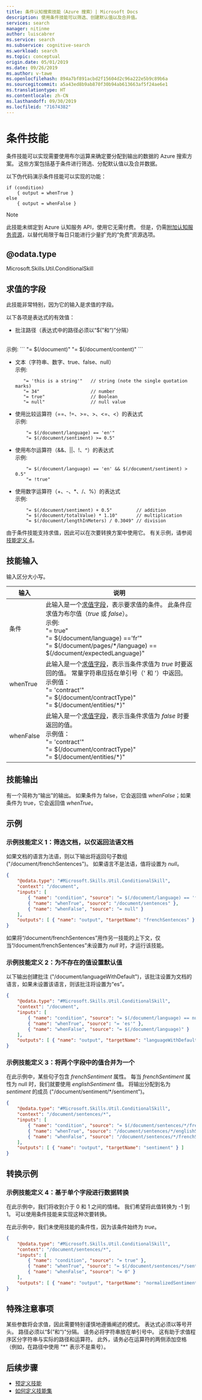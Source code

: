 ```yaml
---
title: 条件认知搜索技能（Azure 搜索）| Microsoft Docs
description: 使用条件技能可以筛选、创建默认值以及合并值。
services: search
manager: nitinme
author: luiscabrer
ms.service: search
ms.subservice: cognitive-search
ms.workload: search
ms.topic: conceptual
origin.date: 05/01/2019
ms.date: 09/26/2019
ms.author: v-tawe
ms.openlocfilehash: 894a7bf891acbd2f15604d2c96a222e5b9c89b6a
ms.sourcegitcommit: a5a43ed8b9ab870f30b94ab613663af5f24ae6e1
ms.translationtype: HT
ms.contentlocale: zh-CN
ms.lasthandoff: 09/30/2019
ms.locfileid: "71674382"
---
```

# <a name="conditional-skill"></a>条件技能

条件技能可以实现需要使用布尔运算来确定要分配到输出的数据的 Azure 搜索方案。  这些方案包括基于条件进行筛选、分配默认值以及合并数据。

以下伪代码演示条件技能可以实现的功能：

```
if (condition) 
    { output = whenTrue } 
else 
    { output = whenFalse } 
```

> [!NOTE]
> 此技能未绑定到 Azure 认知服务 API，使用它无需付费。 但是，仍需[附加认知服务资源](cognitive-search-attach-cognitive-services.md)，以替代局限于每日只能进行少量扩充的“免费”资源选项。

## <a name="odatatype"></a>@odata.type  
Microsoft.Skills.Util.ConditionalSkill


## <a name="evaluated-fields"></a>求值的字段

此技能非常特别，因为它的输入是求值的字段。

以下各项是表达式的有效值：

-   批注路径（表达式中的路径必须以“$(”和“)”分隔）
 <br/>
    示例:
    ```
        "= $(/document)"
        "= $(/document/content)"
    ```

-  文本（字符串、数字、true、false、null） <br/>
    示例:
    ```
       "= 'this is a string'"   // string (note the single quotation marks)
       "= 34"                   // number
       "= true"                 // Boolean
       "= null"                 // null value
    ```

-  使用比较运算符（==、!=、>=、>、<=、<）的表达式 <br/>
    示例:
    ```
        "= $(/document/language) == 'en'"
        "= $(/document/sentiment) >= 0.5"
    ```

-   使用布尔运算符（&&、||、!、^）的表达式 <br/>
    示例:
    ```
        "= $(/document/language) == 'en' && $(/document/sentiment) > 0.5"
        "= !true"
    ```

-   使用数字运算符（+、-、\*、/、%）的表达式 <br/>
    示例: 
    ```
        "= $(/document/sentiment) + 0.5"         // addition
        "= $(/document/totalValue) * 1.10"       // multiplication
        "= $(/document/lengthInMeters) / 0.3049" // division
    ```

由于条件技能支持求值，因此可以在次要转换方案中使用它。 有关示例，请参阅[技能定义 4](#transformation-example)。

## <a name="skill-inputs"></a>技能输入
输入区分大小写。

| 输入   | 说明 |
|-------------|-------------|
| 条件   | 此输入是一个[求值字段](#evaluated-fields)，表示要求值的条件。 此条件应求值为布尔值（*true* 或 *false*）。   <br/>  示例: <br/> "= true" <br/> "= $(/document/language) =='fr'" <br/> "= $(/document/pages/\*/language) == $(/document/expectedLanguage)" <br/> |
| whenTrue    | 此输入是一个[求值字段](#evaluated-fields)，表示当条件求值为 *true* 时要返回的值。 常量字符串应括在单引号（' 和 '）中返回。 <br/>示例值： <br/> "= 'contract'"<br/>"= $(/document/contractType)" <br/> "= $(/document/entities/\*)" <br/> |
| whenFalse   | 此输入是一个[求值字段](#evaluated-fields)，表示当条件求值为 *false* 时要返回的值。 <br/>示例值： <br/> "= 'contract'"<br/>"= $(/document/contractType)" <br/> "= $(/document/entities/\*)" <br/>

## <a name="skill-outputs"></a>技能输出
有一个简称为“输出”的输出。 如果条件为 false，它会返回值 *whenFalse*；如果条件为 true，它会返回值 *whenTrue*。

## <a name="examples"></a>示例

### <a name="sample-skill-definition-1-filter-documents-to-return-only-french-documents"></a>示例技能定义 1：筛选文档，以仅返回法语文档

如果文档的语言为法语，则以下输出将返回句子数组 ("/document/frenchSentences")。 如果语言不是法语，值将设置为 *null*。

```json
{
    "@odata.type": "#Microsoft.Skills.Util.ConditionalSkill",
    "context": "/document",
    "inputs": [
        { "name": "condition", "source": "= $(/document/language) == 'fr'" },
        { "name": "whenTrue", "source": "/document/sentences" },
        { "name": "whenFalse", "source": "= null" }
    ],
    "outputs": [ { "name": "output", "targetName": "frenchSentences" } ]
}
```
如果将“/document/frenchSentences”用作另一技能的上下文，仅当“/document/frenchSentences”未设置为 *null* 时，才运行该技能。 


### <a name="sample-skill-definition-2-set-a-default-value-for-a-value-that-doesnt-exist"></a>示例技能定义 2：为不存在的值设置默认值

以下输出创建批注 ("/document/languageWithDefault")，该批注设置为文档的语言，如果未设置该语言，则该批注将设置为“es”。

```json
{
    "@odata.type": "#Microsoft.Skills.Util.ConditionalSkill",
    "context": "/document",
    "inputs": [
        { "name": "condition", "source": "= $(/document/language) == null" },
        { "name": "whenTrue", "source": "= 'es'" },
        { "name": "whenFalse", "source": "= $(/document/language)" }
    ],
    "outputs": [ { "name": "output", "targetName": "languageWithDefault" } ]
}
```

### <a name="sample-skill-definition-3-merge-values-from-two-fields-into-one"></a>示例技能定义 3：将两个字段中的值合并为一个

在此示例中，某些句子包含 *frenchSentiment* 属性。 每当 *frenchSentiment* 属性为 null 时，我们就要使用 *englishSentiment* 值。 将输出分配到名为 *sentiment* 的成员 ("/document/sentiment/*/sentiment")。

```json
{
    "@odata.type": "#Microsoft.Skills.Util.ConditionalSkill",
    "context": "/document/sentences/*",
    "inputs": [
        { "name": "condition", "source": "= $(/document/sentences/*/frenchSentiment) == null" },
        { "name": "whenTrue", "source": "/document/sentences/*/englishSentiment" },
        { "name": "whenFalse", "source": "/document/sentences/*/frenchSentiment" }
    ],
    "outputs": [ { "name": "output", "targetName": "sentiment" } ]
}
```

## <a name="transformation-example"></a>转换示例
### <a name="sample-skill-definition-4-data-transformation-on-a-single-field"></a>示例技能定义 4：基于单个字段进行数据转换

在此示例中，我们将收到介于 0 和 1 之间的情绪。  我们希望将此值转换为 -1 到 1。 可以使用条件技能来实现这种次要转换。

在此示例中，我们未使用技能的条件性，因为该条件始终为 *true*。

```json
{
    "@odata.type": "#Microsoft.Skills.Util.ConditionalSkill",
    "context": "/document/sentences/*",
    "inputs": [
        { "name": "condition", "source": "= true" },
        { "name": "whenTrue", "source": "= $(/document/sentences/*/sentiment) * 2 - 1" },
        { "name": "whenFalse", "source": "= 0" }
    ],
    "outputs": [ { "name": "output", "targetName": "normalizedSentiment" } ]
}
```

## <a name="special-considerations"></a>特殊注意事项
某些参数将会求值，因此需要特别谨慎地遵循阐述的模式。 表达式必须以等号开头。 路径必须以“$(”和“)”分隔。 请务必将字符串放在单引号中。 这有助于求值程序区分字符串与实际的路径和运算符。 此外，请务必在运算符的两侧添加空格（例如，在路径中使用 "*" 表示不是乘号）。


## <a name="next-steps"></a>后续步骤

+ [预定义技能](cognitive-search-predefined-skills.md)
+ [如何定义技能集](cognitive-search-defining-skillset.md)

